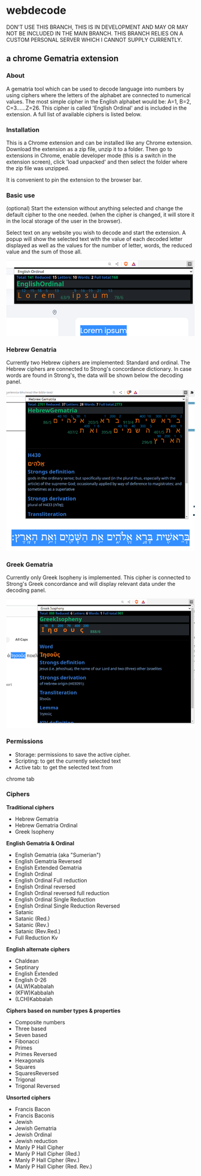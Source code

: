 # webdecode

DON'T USE THIS BRANCH, THIS IS IN DEVELOPMENT AND MAY OR MAY NOT BE INCLUDED IN THE MAIN BRANCH. THIS BRANCH
RELIES ON A CUSTOM PERSONAL SERVER WHICH I CANNOT SUPPLY CURRENTLY.


## a chrome Gematria extension 

### About

A gematria tool which can be used to decode language into numbers by using ciphers where 
the letters of the alphabet are connected to numerical values. The most simple cipher in the 
English alphabet would be: A=1, B=2, C=3......Z=26. This cipher is called 'English Ordinal' and is 
included in the extension. A full list of available ciphers is listed below. 

### Installation

This is a Chrome extension and can be installed like any Chrome extension. Download the extension as a zip file, 
unzip it to a folder. Then go to extensions in Chrome, enable developer mode (this is a switch in the extension 
screen), click 'load unpacked' and then select the folder where the zip file was unzipped. 

It is convenient to pin the extension to the browser bar.

### Basic use

(optional)
Start the extension without anything selected and change the default cipher to the one needed. (when the 
cipher is changed, it will store it in the local storage of the user in the browser).

Select text on any website you wish to decode and start the extension. A popup will show the selected text with 
the value of each decoded letter displayed as well as the values for the number of letter, words, the reduced 
value and the sum of those all. 

![Image showing the popup window as described in the text above](img/intro3.png)


### Hebrew Genatria

Currently two Hebrew ciphers are implemented: Standard and ordinal. The Hebrew ciphers are connected to Strong's 
concordance dictionary. In case words are found in Strong's, the data will be shown below the decoding panel.

![Image showing a decode of Genesis 1:1 with data from Strong's concordance below it](img/intro2.png)


### Greek Gematria

Currently only Greek Isopheny is implemented. This cipher is connected to Strong's Greek concordance and will display
 relevant data under the decoding panel.

![Image showing Greek decode with Strong's data](img/intro1.png)

### Permissions

- Storage: permissions to save the active cipher.
- Scripting: to get the currently selected text
- Active tab: to get the selected text from


chrome tab 

### Ciphers
**Traditional ciphers**
- Hebrew Gematria
- Hebrew Gematria Ordinal
- Greek Isopheny

**English Gematria & Ordinal**
- English Gematria (aka "Sumerian")
- English Gematria Reversed
- English Extended Gematria
- English Ordinal
- English Ordinal Full reduction
- English Ordinal reversed
- English Ordinal reversed full reduction
- English Ordinal Single Reduction
- English Ordinal Single Reduction Reversed
- Satanic
- Satanic (Red.)
- Satanic (Rev.)
- Satanic (Rev.Red.)
- Full Reduction Kv 

**English alternate ciphers**
- Chaldean
- Septinary
- English Extended
- English 0-26
- (ALW)Kabbalah
- (KFW)Kabbalah
- (LCH)Kabbalah

**Ciphers based on number types & properties**
- Composite numbers
- Three based
- Seven based
- Fibonacci
- Primes
- Primes Reversed
- Hexagonals
- Squares
- SquaresReversed
- Trigonal
- Trigonal Reversed 

**Unsorted ciphers**
- Francis Bacon
- Francis Baconis
- Jewish
- Jewish Gematria
- Jewish Ordinal
- Jewish reduction
- Manly P Hall Cipher
- Manly P Hall Cipher (Red.)
- Manly P Hall Cipher (Rev.)
- Manly P Hall Cipher (Red. Rev.)



